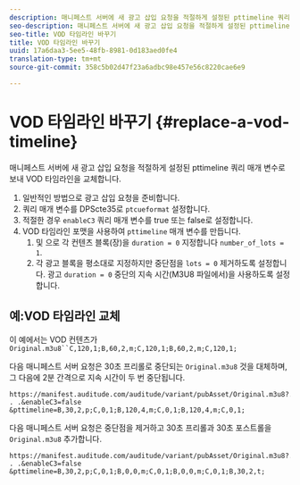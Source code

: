 ```yaml
---
description: 매니페스트 서버에 새 광고 삽입 요청을 적절하게 설정된 pttimeline 쿼리 매개 변수로 보내 VOD 타임라인을 교체합니다.
seo-description: 매니페스트 서버에 새 광고 삽입 요청을 적절하게 설정된 pttimeline 쿼리 매개 변수로 보내 VOD 타임라인을 교체합니다.
seo-title: VOD 타임라인 바꾸기
title: VOD 타임라인 바꾸기
uuid: 17a6daa3-5ee5-48fb-8981-0d183aed0fe4
translation-type: tm+mt
source-git-commit: 358c5b02d47f23a6adbc98e457e56c8220cae6e9

---
```



# VOD 타임라인 바꾸기 {#replace-a-vod-timeline}

매니페스트 서버에 새 광고 삽입 요청을 적절하게 설정된 pttimeline 쿼리 매개 변수로 보내 VOD 타임라인을 교체합니다.

1. 일반적인 방법으로 광고 삽입 요청을 준비합니다.
1. 쿼리 매개 변수를 DPScte35로 `ptcueformat` 설정합니다.
1. 적절한 경우 `enableC3` 쿼리 매개 변수를 true 또는 false로 설정합니다.
1. VOD 타임라인 포맷을 사용하여 `pttimeline` 매개 변수를 만듭니다.
   1. 및 으로 각 컨텐츠 블록(장)을 `duration = 0` 지정합니다 `number_of_lots = 1`.
   1. 각 광고 블록을 평소대로 지정하지만 중단점을 `lots = 0` 제거하도록 설정합니다. 광고 `duration = 0` 중단의 지속 시간(M3U8 파일에서)을 사용하도록 설정합니다.

## 예:VOD 타임라인 교체

이 예에서는 VOD 컨텐츠가 `Original.m3u8``C,120,1;B,60,2,m;C,120,1;B,60,2,m;C,120,1;`

다음 매니페스트 서버 요청은 30초 프리롤로 중단되는 `Original.m3u8` 것을 대체하며, 그 다음에 2분 간격으로 지속 시간이 두 번 중단됩니다.

```
https://manifest.auditude.com/auditude/variant/pubAsset/Original.m3u8?. . .&enableC3=false 
&pttimeline=B,30,2,p;C,0,1;B,120,4,m;C,0,1;B,120,4,m;C,0,1;
```

다음 매니페스트 서버 요청은 중단점을 제거하고 30초 프리롤과 30초 포스트롤을 `Original.m3u8` 추가합니다.

```
https://manifest.auditude.com/auditude/variant/pubAsset/Original.m3u8?. . .&enableC3=false 
&pttimeline=B,30,2,p;C,0,1;B,0,0,m;C,0,1;B,0,0,m;C,0,1;B,30,2,t;
```

